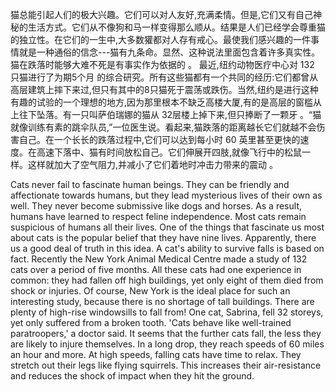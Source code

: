 猫总能引起人们的极大兴趣。它们可以对人友好,充满柔情。但是,它们又有自己神秘的生活方式。它们从不像狗和马一样变得那么顺从。结果是人们已经学会尊重猫的独立性。在它们的一生中,大多数獾都对人存有戒心。最使我们感兴趣的一件事情就是一种通俗的信念---猫有九条命。显然、这种说法里面包含着许多真实性。猫在跌落时能够大难不死是有事实作为依据的 。
最近,纽约动物医疗中心对 132 只猫进行了为期5个月 的综合研究。所有这些猫都有一个共同的经历:它们都曾从高层建筑上摔下来过,但只有其中的8只猫死于震荡或跌伤。当然,纽约是进行这种有趣的试验的一个理想的地方,因为那里根本不缺乏高楼大厦,有的是高层的窗槛从上往下坠落。有一只叫萨伯瑞娜的猫从 32层楼上掉下来,但只捧断了一颗牙 。“猫就像训练有素的跳伞队员,”一位医生说。看起来,猫跌落的距离越长它们就越不会伤害自己。在一个长长的跌落过程中,它们可以达到每小时 60 英里甚至更快的速度。在高速下落中、猫有时间放松自己。它们伸展开四肢,就像飞行中的松鼠一样。这样就加大了空气阻力,并减小了它们着地时冲击力带来的震动 。

Cats never fail to fascinate human beings. They can be friendly and affectionate towards humans, but they lead mysterious lives of their own as well. They never become submissive like dogs and horses. As a result, humans have learned to respect feline independence. Most cats remain suspicious of humans all their lives. One of the things that fascinate us most about cats is the popular belief that they have nine lives. Apparently, there us a good deal of truth in this idea. A cat's ability to survive falls is based on fact.
Recently the New York Animal Medical Centre made a study of 132 cats over a period of five months. All these cats had one experience in common: they had fallen off high buildings, yet only eight of them died from shock or injuries. Of course, New York is the ideal place for such an interesting study, because there is no shortage of tall buildings. There are plenty of high-rise windowsills to fall from! One cat, Sabrina, fell 32 storeys, yet only suffered from a broken tooth. 'Cats behave like well-trained paratroopers,' a doctor said. It seems that the further cats fall, the less they are likely to injure themselves. In a long drop, they reach speeds of 60 miles an hour and more. At high speeds, falling cats have time to relax. They stretch out their legs like flying squirrels. This increases their air-resistance and reduces the shock of impact when they hit the ground.